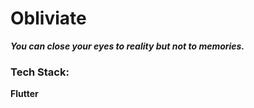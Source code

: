 # Obliviate
**_You can close your eyes to reality but not to memories._**


### Tech Stack: 
**Flutter**






